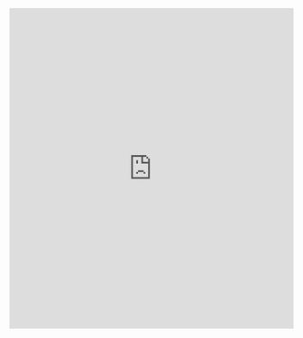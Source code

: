 <p><iframe allowfullscreen width="100%" height="569" class="google-slides-iframe" frameborder="0" scrolling="no" src="https://docs.google.com/presentation/d/e/2PACX-1vRfst3dwsJMV3IMoCz95_tG1NIRXKo7rfJ-LnjymODLf4u8sIGxQOerOLRw_wVDYatSen8nH1L7I1Qd/embed?start=false&amp;loop=false&amp;delayms=3000"></iframe></p>